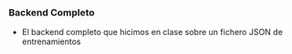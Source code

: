 ### Backend Completo 
- El backend completo que hicimos en clase sobre un fichero JSON de entrenamientos
